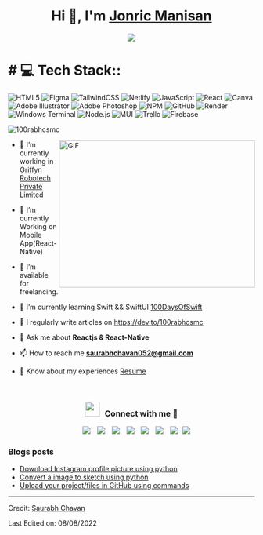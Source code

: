   <h1 align="center">Hi 👋, I'm <a href="https://100rabhcsmc.github.io/Me.io/" target="blank">
Jonric Manisan</a></h1>

<p align="center">
  <a href="https://github.com/DenverCoder1/readme-typing-svg">
    <img src="https://readme-typing-svg.herokuapp.com?font=VT323&color=69F707&size=25&center=true&vCenter=true&width=700&height=100&lines=A+passionate+UI%2FUX+Web+Designer;Self-taught+Front-End+Developer;Information+Technology+Student;Newbie+in+Coding;Active+Learner%2FMultitasker;Love+to+learn+new+things+%E2%99%A5" />
  </a>
</p>

<h1 id="-tech-stack"># 💻 Tech Stack::</h1>
<p><img src="https://img.shields.io/badge/html5-%23E34F26.svg?style=for-the-badge&amp;logo=html5&amp;logoColor=white" alt="HTML5"> <img src="https://img.shields.io/badge/figma-FF6B6B.svg?style=for-the-badge&logo=figma&logoColor=white" alt="Figma">
<img src="https://img.shields.io/badge/tailwindcss-%2338B2AC.svg?style=for-the-badge&amp;logo=tailwind-css&amp;logoColor=white" alt="TailwindCSS"> <img src="https://img.shields.io/badge/netlify-87CEEB.svg?style=for-the-badge&logo=netlify&logoColor=%2300C7B7" alt="Netlify">
 <img src="https://img.shields.io/badge/javascript-%23323330.svg?style=for-the-badge&amp;logo=javascript&amp;logoColor=%23F7DF1E" alt="JavaScript"> <img src="https://img.shields.io/badge/react-%2320232a.svg?style=for-the-badge&amp;logo=react&amp;logoColor=%2361DAFB" alt="React"> <img src="https://img.shields.io/badge/Canva-%2300C4CC.svg?style=for-the-badge&amp;logo=Canva&amp;logoColor=white" alt="Canva">
<img src="https://img.shields.io/badge/adobe%20illustrator-%23FF9A00.svg?style=for-the-badge&logo=adobe%20illustrator&logoColor=white" alt="Adobe Illustrator"> <img src="https://img.shields.io/badge/adobe%20photoshop-%2331A8FF.svg?style=for-the-badge&logo=adobe%20photoshop&logoColor=white" alt="Adobe Photoshop"> <img src="https://img.shields.io/badge/NPM-%23CB3837.svg?style=for-the-badge&amp;logo=npm&amp;logoColor=white" alt="NPM"> <img src="https://img.shields.io/badge/github-%23121011.svg?style=for-the-badge&logo=github&logoColor=white" alt="GitHub"> <img src="https://img.shields.io/badge/Render-%2346E3B7.svg?style=for-the-badge&logo=render&logoColor=white" alt="Render"> <img src="https://img.shields.io/badge/Windows%20Terminal-%234D4D4D.svg?style=for-the-badge&logo=windows-terminal&logoColor=white" alt="Windows Terminal"> <img src="https://img.shields.io/badge/node.js-6DA55F?style=for-the-badge&logo=node.js&logoColor=white" alt="Node.js"> <img src="https://img.shields.io/badge/MUI-%230081CB.svg?style=for-the-badge&logo=mui&logoColor=white" alt="MUI"> <img src="https://img.shields.io/badge/Trello-%23026AA7.svg?style=for-the-badge&logo=Trello&logoColor=white" alt="Trello"> <img src="https://img.shields.io/badge/firebase-a08021?style=for-the-badge&logo=firebase&logoColor=ffcd34" alt="Firebase">
</p>

<p align="left"> <img src="https://komarev.com/ghpvc/?username=100rabhcsmc&amp;label=Profile%20views&amp;color=0e75b6&amp;style=flat" alt="100rabhcsmc"> </p>

  <img align="right" top="500" height="300" width="400" alt="GIF" src="https://media.giphy.com/media/SWoSkN6DxTszqIKEqv/giphy.gif">
</a>
<ul>
<li>
<p>🔭 I’m currently working in <a href="https://phoenix.tech/griffyn/" target="blank">Griffyn Robotech Private Limited</a></p>
</li>
<li>
<p>🌱 I’m currently Working on Mobile App(React-Native)</p>
</li>
<li>
<p>🤝 I’m available for freelancing.</p>
</li>
<li>
<p>🌱 I’m currently learning Swift &amp;&amp; SwiftUI <a href="https://github.com/100rabhcsmc/100DaysOfSwift" target="blank">100DaysOfSwift</a></p>
</li>
<li>
<p>📝 I regularly write articles on <a href="https://dev.to/100rabhcsmc">https://dev.to/100rabhcsmc</a></p>
</li>
<li>
<p>💬 Ask me about <strong>Reactjs &amp; React-Native</strong></p>
</li>
<li>
<p>📫 How to reach me <strong><a href="mailto:saurabhchavan052@gmail.com">saurabhchavan052@gmail.com</a></strong></p>
</li>
<li>
<p>📄 Know about my experiences <a href="https://github.com/100rabhcsmc/Me.io/blob/master/01SaurabhChavanReactNativeResume.pdf" target="blank">Resume</a></p>
<br>
</li>
</ul>
<h3 align="center"> <img src="https://media.giphy.com/media/iY8CRBdQXODJSCERIr/giphy.gif" width="30" height="30" style="margin-right: 10px;">Connect with me 🤝 </h3>
<p align="center">
 </p><div align="center" class="icons-social" style="margin-left: 10px;">
        <a style="margin-left: 10px;" target="_blank" href="https://www.linkedin.com/in/saurabhmchavan/">
			<img src="https://img.icons8.com/doodle/40/000000/linkedin--v2.png"></a>
        <a style="margin-left: 10px;" target="_blank" href="https://github.com/100rabhcsmc">
		<img src="https://img.icons8.com/doodle/40/000000/github--v1.png"></a>
		<a style="margin-left: 10px;" target="_blank" href="https://stackoverflow.com/users/12053852/saurabh-chavan?tab=profile">
				<img src="https://img.icons8.com/external-tal-revivo-color-tal-revivo/40/000000/external-stack-overflow-is-a-question-and-answer-site-for-professional-logo-color-tal-revivo.png"></a>
	   <a style="margin-left: 10px;" target="_blank" href="https://dev.to/100rabhcsmc">
					<img src="https://img.icons8.com/external-sketchy-juicy-fish/0.6x/external-blog-online-services-sketchy-sketchy-juicy-fish.png"></a>
        <a style="margin-left: 10px;" target="_blank" href="https://instagram.com/100rabhch">
			<img src="https://img.icons8.com/doodle/40/000000/instagram-new--v2.png"></a>
		<a style="margin-left: 10px;" target="_blank" href="https://twitter.com/100rabhcsmc">
			<img src="https://img.icons8.com/doodle/1x/twitter-squared--v2.png"></a>
		<a style="margin-left: 10px;" target="_blank" href="https://www.youtube.com/channel/UC-ZdNkKNHC6KguDqNFKO2Nw?view_as=subscriber">
				<img src="https://img.icons8.com/doodle/1x/youtube--v2.png"></a>
		<a style="margin-left: 5px;" target="_blank" href="https://github.com/100rabhcsmc/Me.io/blob/master/01SaurabhChavanReactNativeResume.pdf">
					<img src="https://img.icons8.com/plasticine/0.5x/resume.png"></a>
      </div>
<p></p>
<h3 id="blogs-posts">Blogs posts</h3>
<!-- BLOG-POST-LIST:START -->
<ul>
<li><a href="https://dev.to/100rabhcsmc/instagram-profile-picture-download-using-python-n2j">Download Instagram profile picture using python</a></li>
<li><a href="https://dev.to/100rabhcsmc/convert-a-image-to-sketch-using-python-3ip1">Convert a image to sketch using python</a></li>
<li><a href="https://dev.to/100rabhcsmc/upload-your-project-files-in-github-using-commands-1hn8">Upload your project/files in GitHub using commands</a></li>
</ul>
<!-- BLOG-POST-LIST:END -->
<hr>
<p>Credit: <a href="https://github.com/100rabhcsmc">Saurabh Chavan</a></p>
<p>Last Edited on: 08/08/2022</p> 
